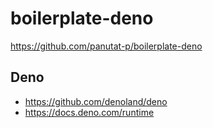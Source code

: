 # boilerplate-deno

https://github.com/panutat-p/boilerplate-deno

## Deno

* https://github.com/denoland/deno
* https://docs.deno.com/runtime
